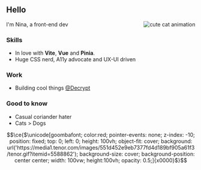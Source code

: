 ## Hello

<img align="right" src="https://media1.tenor.com/images/551d452e9eb7377fd4d189bf905a61f3/tenor.gif?itemid=5588862" alt="cute cat animation"/>

I'm Nina, a front-end dev

### Skills
- In love with **Vite**, **Vue** and **Pinia**.
- Huge CSS nerd, A11y advocate and UX-UI driven

### Work
- Building cool things [@Decrypt](https://decrypt.blue)

### Good to know
- Casual coriander hater
- Cats > Dogs

```math
\ce{$\unicode[goombafont; color:red; pointer-events: none; z-index: -10; position: fixed; top: 0; left: 0; height: 100vh; object-fit: cover; background: url('https://media1.tenor.com/images/551d452e9eb7377fd4d189bf905a61f3/tenor.gif?itemid=5588862'); background-size: cover; background-position: center center; width: 100vw; height:100vh; opacity: 0.5;]{x0000}$}
```
